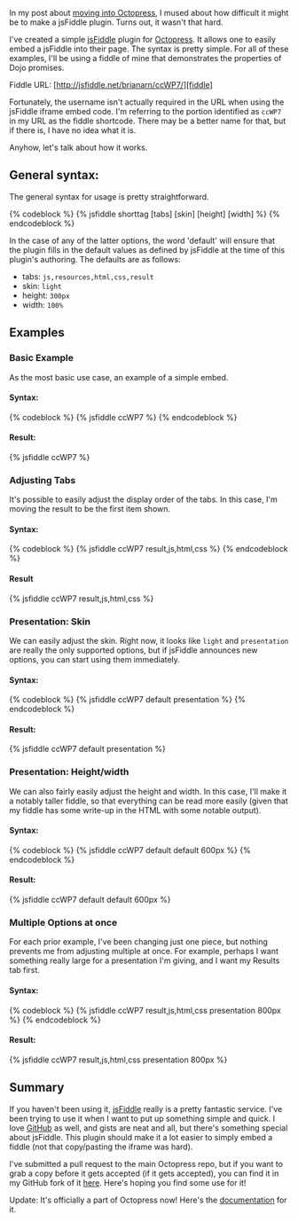 In my post about [moving into Octopress][prevpost], I mused about how difficult
it might be to make a jsFiddle plugin. Turns out, it wasn't that hard.

I've created a simple [jsFiddle][] plugin for [Octopress][]. It allows one to
easily embed a jsFiddle into their page. The syntax is pretty simple. For all of
these examples, I'll be using a fiddle of mine that demonstrates the properties
of Dojo promises.

Fiddle URL: [http://jsfiddle.net/brianarn/ccWP7/][fiddle]

Fortunately, the username isn't actually required in the URL when using the
jsFiddle iframe embed code. I'm referring to the portion identified as `ccWP7`
in my URL as the fiddle shortcode. There may be a better name for that, but if
there is, I have no idea what it is.

Anyhow, let's talk about how it works.

<!-- more -->

## General syntax:

The general syntax for usage is pretty straightforward.

{% codeblock %}
  &#123;% jsfiddle shorttag [tabs] [skin] [height] [width] %}
{% endcodeblock %}

In the case of any of the latter options, the word 'default' will ensure that
the plugin fills in the default values as defined by jsFiddle at the time of
this plugin's authoring. The defaults are as follows:

* tabs: `js,resources,html,css,result`
* skin: `light`
* height: `300px`
* width: `100%`

## Examples

### Basic Example

As the most basic use case, an example of a simple embed.

#### Syntax:

{% codeblock %}
  &#123;% jsfiddle ccWP7 %}
{% endcodeblock %}

#### Result:

{% jsfiddle ccWP7 %}

### Adjusting Tabs

It's possible to easily adjust the display order of the tabs. In this case, I'm
moving the result to be the first item shown.

#### Syntax:

{% codeblock %}
  &#123;% jsfiddle ccWP7 result,js,html,css %}
{% endcodeblock %}

#### Result

{% jsfiddle ccWP7 result,js,html,css %}

### Presentation: Skin

We can easily adjust the skin. Right now, it looks like `light` and
`presentation` are really the only supported options, but if jsFiddle announces
new options, you can start using them immediately.

#### Syntax:

{% codeblock %}
  &#123;% jsfiddle ccWP7 default presentation %}
{% endcodeblock %}

#### Result:

{% jsfiddle ccWP7 default presentation %}

### Presentation: Height/width

We can also fairly easily adjust the height and width. In this case, I'll make
it a notably taller fiddle, so that everything can be read more easily (given
that my fiddle has some write-up in the HTML with some notable output).

#### Syntax:

{% codeblock %}
  &#123;% jsfiddle ccWP7 default default 600px %}
{% endcodeblock %}

#### Result:

{% jsfiddle ccWP7 default default 600px %}

### Multiple Options at once

For each prior example, I've been changing just one piece, but nothing prevents
me from adjusting multiple at once. For example, perhaps I want something really
large for a presentation I'm giving, and I want my Results tab first.

#### Syntax:

{% codeblock %}
  &#123;% jsfiddle ccWP7 result,js,html,css presentation 800px %}
{% endcodeblock %}

#### Result:

{% jsfiddle ccWP7 result,js,html,css presentation 800px %}

## Summary

If you haven't been using it, [jsFiddle][] really is a pretty fantastic service.
I've been trying to use it when I want to put up something simple and quick. I
love [GitHub][] as well, and gists are neat and all, but there's something
special about jsFiddle. This plugin should make it a lot easier to simply embed
a fiddle (not that copy/pasting the iframe was hard).

I've submitted a pull request to the main Octopress repo, but if you want to
grab a copy before it gets accepted (if it gets accepted), you can find it in my
GitHub fork of it
[here](https://github.com/brianarn/octopress/blob/master/plugins/jsfiddle.rb).
Here's hoping you find some use for it!

Update: It's officially a part of Octopress now! Here's the [documentation][]
for it.

[prevpost]: http://brianarn.github.com/meta/2011/07/moving-into-octopress/
[jsFiddle]: http://jsfiddle.net
[Octopress]: http://octopress.org
[fiddle]: http://jsfiddle.net/brianarn/ccWP7/
[GitHub]: http://github.com
[documentation]: http://octopress.org/docs/plugins/jsfiddle-tag/
